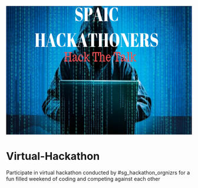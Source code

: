 <img src="images/spaichackathoners.jpg" alt="drawing" width="1200" height="350">

# Virtual-Hackathon
Participate in virtual hackathon conducted by #sg_hackathon_orgnizrs for a fun filled weekend of coding and competing against each other

